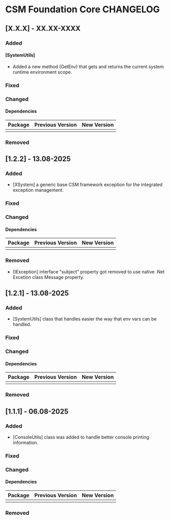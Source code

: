 # CSM Foundation Core CHANGELOG

## [X.X.X] - XX.XX-XXXX

### Added

#### [SystemUtils]

- Added a new method (GetEnv) that gets and returns the current system runtime environment scope.

### Fixed

### Changed

#### Dependencies

| Package                                 | Previous Version | New Version     |
|:----------------------------------------|:----------------:|:---------------:|
|                                         |                  |                 |

### Removed

## [1.2.2] - 13.08-2025

### Added

- [XSystem] a generic base CSM framework exception for the integrated exception management.

### Fixed

### Changed

#### Dependencies

| Package                                 | Previous Version | New Version     |
|:----------------------------------------|:----------------:|:---------------:|
|                                         |                  |                 |

### Removed

- [IException] interface "subject" property got removed to use native .Net Excetion class Message property.

## [1.2.1] - 13.08-2025

### Added

- [SystemUtils] class that handles easier the way that env vars can be handled.

### Fixed

### Changed

#### Dependencies

| Package                                 | Previous Version | New Version     |
|:----------------------------------------|:----------------:|:---------------:|
|                                         |                  |                 |

### Removed

## [1.1.1] - 06.08-2025

### Added

- [ConsoleUtils] class was added to handle better console printing information.

### Fixed

### Changed

#### Dependencies

| Package                                 | Previous Version | New Version     |
|:----------------------------------------|:----------------:|:---------------:|
|                                         |                  |                 |

### Removed
